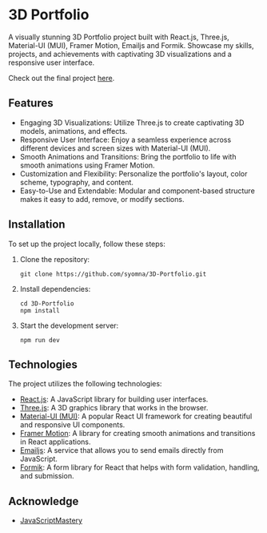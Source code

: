 
# 3D Portfolio

  

A visually stunning 3D Portfolio project built with React.js, Three.js, Material-UI (MUI), Framer Motion, Emailjs and Formik. Showcase my skills, projects, and achievements with captivating 3D visualizations and a responsive user interface.

  
Check out the final project [here](https://yomna-3d-portfolio-syomna444-gmailcom.vercel.app/).

## Features

- Engaging 3D Visualizations: Utilize Three.js to create captivating 3D models, animations, and effects.
- Responsive User Interface: Enjoy a seamless experience across different devices and screen sizes with Material-UI (MUI).
- Smooth Animations and Transitions: Bring the portfolio to life with smooth animations using Framer Motion.
- Customization and Flexibility: Personalize the portfolio's layout, color scheme, typography, and content.
- Easy-to-Use and Extendable: Modular and component-based structure makes it easy to add, remove, or modify sections.

## Installation

To set up the project locally, follow these steps:

1. Clone the repository:

   ```
   git clone https://github.com/syomna/3D-Portfolio.git
   ```

2. Install dependencies:

   ```
   cd 3D-Portfolio
   npm install
   ```

3. Start the development server:

   ```
   npm run dev
   ```

## Technologies

The project utilizes the following technologies:

- [React.js](https://reactjs.org): A JavaScript library for building user interfaces.
- [Three.js](https://threejs.org): A 3D graphics library that works in the browser.
- [Material-UI (MUI)](https://mui.com): A popular React UI framework for creating beautiful and responsive UI components.
- [Framer Motion](https://www.framer.com/motion): A library for creating smooth animations and transitions in React applications.
- [Emailjs](https://www.emailjs.com): A service that allows you to send emails directly from JavaScript.
- [Formik](https://formik.org): A form library for React that helps with form validation, handling, and submission.

## Acknowledge

- [JavaScriptMastery](https://youtube.com/@javascriptmastery)

